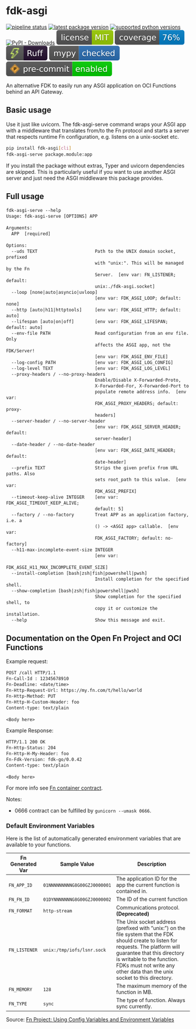 # fdk-asgi

[![pipeline status](https://github.com/bjoern-reetz/fdk-asgi/actions/workflows/publish.yml/badge.svg?main)](https://github.com/bjoern-reetz/fdk-asgi/actions/workflows/publish.yml)
[![latest package version](https://img.shields.io/pypi/v/fdk-asgi)](https://pypi.org/project/fdk-asgi/)
[![supported python versions](https://img.shields.io/pypi/pyversions/fdk-asgi)](https://www.python.org/)
[![PyPI - Downloads](https://img.shields.io/pypi/dm/fdk-asgi)](https://pypistats.org/packages/fdk-asgi)
[![license](./images/license.svg)](./LICENSE)
[![source files coverage](./images/coverage.svg)](https://coverage.readthedocs.io/)
[![ruff](./images/ruff.svg)](https://docs.astral.sh/ruff)
[![mypy](./images/mypy.svg)](https://www.mypy-lang.org/)
[![pre-commit](./images/pre-commit.svg)](https://pre-commit.com/)

An alternative FDK to easily run any ASGI application on OCI Functions behind an API Gateway.

## Basic usage

Use it just like uvicorn. The fdk-asgi-serve command wraps your ASGI app with a middleware
that translates from/to the Fn protocol and starts a server that respects runtime Fn configuration,
e.g. listens on a unix-socket etc.

```bash
pip install fdk-asgi[cli]
fdk-asgi-serve package.module:app
```

If you install the package without extras, Typer and uvicorn dependencies are skipped.
This is particularly useful if you want to use another ASGI server
and just need the ASGI middleware this package provides.

## Full usage

```
fdk-asgi-serve --help
Usage: fdk-asgi-serve [OPTIONS] APP

Arguments:
  APP  [required]

Options:
  --uds TEXT                      Path to the UNIX domain socket, prefixed
                                  with "unix:". This will be managed by the Fn
                                  Server.  [env var: FN_LISTENER; default:
                                  unix:./fdk-asgi.socket]
  --loop [none|auto|asyncio|uvloop]
                                  [env var: FDK_ASGI_LOOP; default: none]
  --http [auto|h11|httptools]     [env var: FDK_ASGI_HTTP; default: auto]
  --lifespan [auto|on|off]        [env var: FDK_ASGI_LIFESPAN; default: auto]
  --env-file PATH                 Read configuration from an env file. Only
                                  affects the ASGI app, not the FDK/Server!
                                  [env var: FDK_ASGI_ENV_FILE]
  --log-config PATH               [env var: FDK_ASGI_LOG_CONFIG]
  --log-level TEXT                [env var: FDK_ASGI_LOG_LEVEL]
  --proxy-headers / --no-proxy-headers
                                  Enable/Disable X-Forwarded-Proto,
                                  X-Forwarded-For, X-Forwarded-Port to
                                  populate remote address info.  [env var:
                                  FDK_ASGI_PROXY_HEADERS; default: proxy-
                                  headers]
  --server-header / --no-server-header
                                  [env var: FDK_ASGI_SERVER_HEADER; default:
                                  server-header]
  --date-header / --no-date-header
                                  [env var: FDK_ASGI_DATE_HEADER; default:
                                  date-header]
  --prefix TEXT                   Strips the given prefix from URL paths. Also
                                  sets root_path to this value.  [env var:
                                  FDK_ASGI_PREFIX]
  --timeout-keep-alive INTEGER    [env var: FDK_ASGI_TIMEOUT_KEEP_ALIVE;
                                  default: 5]
  --factory / --no-factory        Treat APP as an application factory, i.e. a
                                  () -> <ASGI app> callable.  [env var:
                                  FDK_ASGI_FACTORY; default: no-factory]
  --h11-max-incomplete-event-size INTEGER
                                  [env var:
                                  FDK_ASGI_H11_MAX_INCOMPLETE_EVENT_SIZE]
  --install-completion [bash|zsh|fish|powershell|pwsh]
                                  Install completion for the specified shell.
  --show-completion [bash|zsh|fish|powershell|pwsh]
                                  Show completion for the specified shell, to
                                  copy it or customize the installation.
  --help                          Show this message and exit.
```

## Documentation on the Open Fn Project and OCI Functions

Example request:

```
POST /call HTTP/1.1
Fn-Call-Id : 12345678910
Fn-Deadline: <date/time>
Fn-Http-Request-Url: https://my.fn.com/t/hello/world
Fn-Http-Method: PUT
Fn-Http-H-Custom-Header: foo
Content-type: text/plain

<Body here>
```

Example Response:

```
HTTP/1.1 200 OK
Fn-Http-Status: 204
Fn-Http-H-My-Header: foo
Fn-Fdk-Version: fdk-go/0.0.42
Content-type: text/plain

<Body here>
```

For more info see [Fn container contract](https://github.com/fnproject/docs/blob/master/fn/develop/fn-format.md).

Notes:

- 0666 contract can be fulfilled by `gunicorn --umask 0666`.

### Default Environment Variables

Here is the list of automatically generated environment variables that are available to your functions.

| Fn Generated Var | Sample Value                 | Description                                                                                                                                                                                                                                                                   |
|------------------|------------------------------|-------------------------------------------------------------------------------------------------------------------------------------------------------------------------------------------------------------------------------------------------------------------------------|
| `FN_APP_ID`      | `01NNNNNNNNNG8G00GZJ0000001` | The application ID for the app the current function is contained in.                                                                                                                                                                                                          |
| `FN_FN_ID`       | `01DYNNNNNNNG8G00GZJ0000002` | The ID of the current function                                                                                                                                                                                                                                                |
| `FN_FORMAT`      | `http-stream`                | Communications protocol. **(Deprecated)**                                                                                                                                                                                                                                     |
| `FN_LISTENER`    | `unix:/tmp/iofs/lsnr.sock`   | The Unix socket address (prefixed with “unix:”) on the file system that the FDK should create to listen for requests. The platform will guarantee that this directory is writable to the function. FDKs must not write any other data than the unix socket to this directory. |
| `FN_MEMORY`      | `128`                        | The maximum memory of the function in MB.                                                                                                                                                                                                                                     |
| `FN_TYPE`        | `sync`                       | The type of function. Always sync currently.                                                                                                                                                                                                                                  |

Source: [Fn Project: Using Config Variables and Environment Variables](https://fnproject.io/tutorials/basics/UsingRuntimeContext/#UsingConfigVariablesandEnvironmentVariables)
